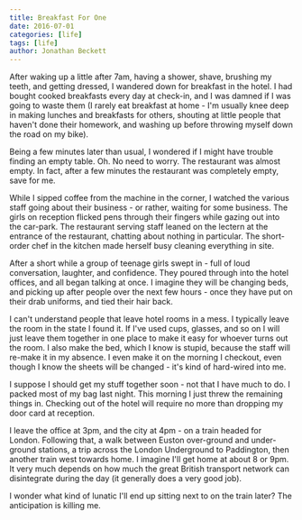 ```yaml
---
title: Breakfast For One
date: 2016-07-01
categories: [life]
tags: [life]
author: Jonathan Beckett
---
```


After waking up a little after 7am, having a shower, shave, brushing my teeth, and getting dressed, I wandered down for breakfast in the hotel. I had bought cooked breakfasts every day at check-in, and I was damned if I was going to waste them (I rarely eat breakfast at home - I'm usually knee deep in making lunches and breakfasts for others, shouting at little people that haven't done their homework, and washing up before throwing myself down the road on my bike).

Being a few minutes later than usual, I wondered if I might have trouble finding an empty table. Oh. No need to worry. The restaurant was almost empty. In fact, after a few minutes the restaurant was completely empty, save for me.

While I sipped coffee from the machine in the corner, I watched the various staff going about their business - or rather, waiting for some business. The girls on reception flicked pens through their fingers while gazing out into the car-park. The restaurant serving staff leaned on the lectern at the entrance of the restaurant, chatting about nothing in particular. The short-order chef in the kitchen made herself busy cleaning everything in site.

After a short while a group of teenage girls swept in - full of loud conversation, laughter, and confidence. They poured through into the hotel offices, and all began talking at once. I imagine they will be changing beds, and picking up after people over the next few hours - once they have put on their drab uniforms, and tied their hair back.

I can't understand people that leave hotel rooms in a mess. I typically leave the room in the state I found it. If I've used cups, glasses, and so on I will just leave them together in one place to make it easy for whoever turns out the room. I also make the bed, which I know is stupid, because the staff will re-make it in my absence. I even make it on the morning I checkout, even though I know the sheets will be changed - it's kind of hard-wired into me.

I suppose I should get my stuff together soon - not that I have much to do. I packed most of my bag last night. This morning I just threw the remaining things in. Checking out of the hotel will require no more than dropping my door card at reception.

I leave the office at 3pm, and the city at 4pm - on a train headed for London. Following that, a walk between Euston over-ground and under-ground stations, a trip across the London Underground to Paddington, then another train west towards home. I imagine I'll get home at about 8 or 9pm. It very much depends on how much the great British transport network can disintegrate during the day (it generally does a very good job).

I wonder what kind of lunatic I'll end up sitting next to on the train later? The anticipation is killing me.